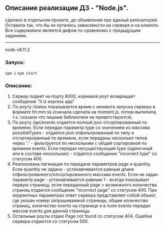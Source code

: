 ## Описание реализации ДЗ - "Node.js".

сделано в отдельном проекте, до объявления про единый репозиторий. Оставила так, что бы не путались зависимости на сервере и на клиенте.
Все содержимое является дифом по сравнению с предыдущим заданием.

-----------------

node v8.11.2

### Запуск:

`npm i`
`npm start`


### Описание:
1. Сервер поднят на порту 8000, корневой роут возвращает сообщение "It is express app"
1. По роуту /status показывается время с момента запуска сервера в формате hh:mm:ss (сначала сделала на moment.js, потом выпилила, т.к. сказали что лишние библиотеки не приветствуются).
1. По роуту /api/events отдается полный json отсортированный по времени. Если передан параметр type со значением из массива possibleTypes - отдается json отфильтрованный по типу и отсортированный по времени, если переданы несколько типов через ':' - фильтруется по нескольким с общей сортировкой по времени events. Если передан несуществующий type (одиночный или в составе нескольких) - отдается сообщение "incorrect type" со статусом 400.
1. Реализована пагинация по передаче параметров page и quantity. Если quantity не задано  - устанавливается равным длине отфильтрованного/отсортированного массива events. Если не задан параметр page - устанавливается равным 1 - всегда показывает первую страницу, если переданный page > возможного количества страниц отдается сообщение "incorrect page" со статусом 400. При корректных параметрах ответ сервера представляет собой объект, где указан номер запрашиваемой страницы, общее количество страниц, количество events на странице и в поле events передан массив events для данной страницы.
1. Остальные роуты отдаю Page not found со статусом 404. Ошибки сервера отдаются со статусом 500.